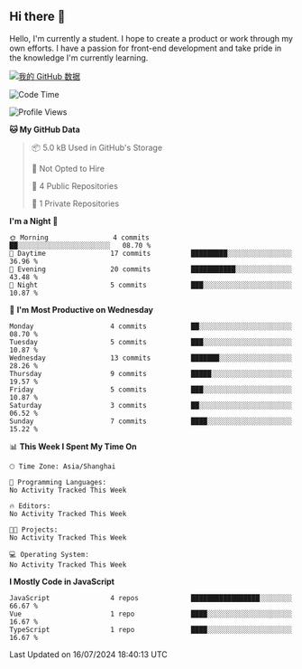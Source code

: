 ## Hi there 👋
Hello, I'm currently a student. I hope to create a product or work through my own efforts. 
I have a passion for front-end development and take pride in the knowledge I'm currently learning.

[![我的 GitHub 数据](https://github-readme-stats.vercel.app/api?username=ovlineen)]()
<!--START_SECTION:waka-->
![Code Time](http://img.shields.io/badge/Code%20Time-0%20secs-blue)

![Profile Views](http://img.shields.io/badge/Profile%20Views-0-blue)

**🐱 My GitHub Data** 

> 📦 5.0 kB Used in GitHub's Storage 
 > 
> 🚫 Not Opted to Hire
 > 
> 📜 4 Public Repositories 
 > 
> 🔑 1 Private Repositories 
 > 
**I'm a Night 🦉** 

```text
🌞 Morning                4 commits           ██░░░░░░░░░░░░░░░░░░░░░░░   08.70 % 
🌆 Daytime                17 commits          █████████░░░░░░░░░░░░░░░░   36.96 % 
🌃 Evening                20 commits          ███████████░░░░░░░░░░░░░░   43.48 % 
🌙 Night                  5 commits           ███░░░░░░░░░░░░░░░░░░░░░░   10.87 % 
```
📅 **I'm Most Productive on Wednesday** 

```text
Monday                   4 commits           ██░░░░░░░░░░░░░░░░░░░░░░░   08.70 % 
Tuesday                  5 commits           ███░░░░░░░░░░░░░░░░░░░░░░   10.87 % 
Wednesday                13 commits          ███████░░░░░░░░░░░░░░░░░░   28.26 % 
Thursday                 9 commits           █████░░░░░░░░░░░░░░░░░░░░   19.57 % 
Friday                   5 commits           ███░░░░░░░░░░░░░░░░░░░░░░   10.87 % 
Saturday                 3 commits           ██░░░░░░░░░░░░░░░░░░░░░░░   06.52 % 
Sunday                   7 commits           ████░░░░░░░░░░░░░░░░░░░░░   15.22 % 
```


📊 **This Week I Spent My Time On** 

```text
🕑︎ Time Zone: Asia/Shanghai

💬 Programming Languages: 
No Activity Tracked This Week

🔥 Editors: 
No Activity Tracked This Week

🐱‍💻 Projects: 
No Activity Tracked This Week

💻 Operating System: 
No Activity Tracked This Week
```

**I Mostly Code in JavaScript** 

```text
JavaScript               4 repos             █████████████████░░░░░░░░   66.67 % 
Vue                      1 repo              ████░░░░░░░░░░░░░░░░░░░░░   16.67 % 
TypeScript               1 repo              ████░░░░░░░░░░░░░░░░░░░░░   16.67 % 
```




 Last Updated on 16/07/2024 18:40:13 UTC
<!--END_SECTION:waka-->
<!--
**ovlineen/ovlineen** is a ✨ _special_ ✨ repository because its `README.md` (this file) appears on your GitHub profile.

Here are some ideas to get you started:

- 🔭 I’m currently working on ...
- 🌱 I’m currently learning ...
- 👯 I’m looking to collaborate on ...
- 🤔 I’m looking for help with ...
- 💬 Ask me about ...
- 📫 How to reach me: ...
- 😄 Pronouns: ...
- ⚡ Fun fact: ...
-->
